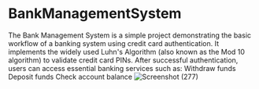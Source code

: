 # BankManagementSystem
The Bank Management System is a simple project demonstrating the basic workflow of a banking system using credit card authentication. It implements the widely used Luhn's Algorithm (also known as the Mod 10 algorithm) to validate credit card PINs. After successful authentication, users can access essential banking services such as:
Withdraw funds
Deposit funds
Check account balance
![Screenshot (277)](https://github.com/user-attachments/assets/f5b4df0c-c91b-47b0-9da4-76edf805a739)

